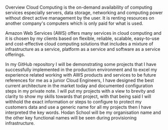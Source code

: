Overview
Cloud Computing is the on-demand availability of computing services especially servers, data storage, networking and computing power without direct active management by the user. It is renting resources on another company's computers which is only paid for what is used.

Amazon Web Services (AWS) offers many services in cloud computing and it is chosen by my clients based on flexible, reliable, scalable, easy-to-use and cost-effective cloud computing solutions that includes a mixture of infrastructure as a service, platform as a service and software as a service offerings.

In my GitHub repository I will be demonstrating some projects that I have successfully implemented in the production environment and to excel my experience related working with AWS products and services to be future references for me as a junior Cloud Engineers, I have designed the best current architecture in the market today and documented configuration steps in my private note. I will put my projects with a view to brevity and clarity to show my skills towards that project, with that being said I will withhold the exact information or steps to configure to protect my customers data and use a generic name for all my projects then I have interpreted the key words. Hodan School will be my organisation name and the other key functional names will be seen during provisioning infrastructure.
